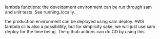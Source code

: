 lambda functions: 
the development environment can be run through sam and unit tests. See running_locally.



the production environment can be deployed using sam deploy. AWS lambda cli is also a possiblitity, but for
simplicity sake, we will just use sam deploy for the time being. The github actions can do CD by using this.

